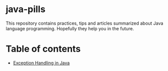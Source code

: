 # java-pills

This repository contains practices, tips and articles summarized about Java language programming. Hopefully they help you in the future.

Table of contents
=================

* [Exception Handling in Java]()